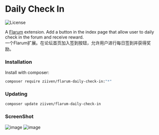 # Daily Check In

![License](https://img.shields.io/badge/license-MIT-blue.svg)

A [Flarum](http://flarum.org) extension. Add a button in the index page that allow user to daily check in the forum and receive reward.  
一个Flarum扩展。在论坛首页加入签到按钮，允许用户进行每日签到并获得奖励。  


### Installation

Install with composer:

```sh
composer require ziiven/flarum-daily-check-in:"*"
```

### Updating

```sh
composer update ziiven/flarum-daily-check-in
```

### ScreenShot
![image](https://user-images.githubusercontent.com/29644610/191474337-399c3e46-7469-43cf-9340-8fd5dfc02ace.jpg)
![image](https://user-images.githubusercontent.com/29644610/191472984-5724b8ba-38cd-40cc-96ee-7d1ae94ab45c.jpg)

